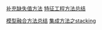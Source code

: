 [补充缺失值方法](https://blog.csdn.net/lizz2276/article/details/118062451)
[特征工程方法总结](https://mp.weixin.qq.com/s/yHgZO7DuQIUdFmZk2ue0Aw)

[模型融合方法总结](https://mp.weixin.qq.com/s/-MbiSkgkF11gt5t9W0ExTw)
[集成方法之stacking](https://zhuanlan.zhihu.com/p/26890738)
